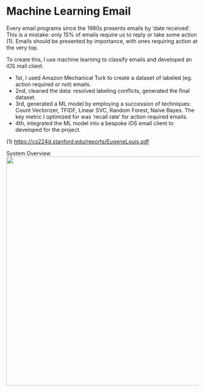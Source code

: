 # Machine Learning Email

Every email programs since the 1980s presents emails by ‘date received’. This is a mistake: only 15% of emails require us to reply or take some action (1). Emails should be presented by importance, with ones requiring action at the very top.

To create this, I use machine learning to classify emails and developed an iOS mail client. 

- 1st, I used Amazon Mechanical Turk to create a dataset of labeled (eg. action required or not) emails.
- 2nd, cleaned the data: resolved labeling conflicts, generated the final dataset.
- 3rd, generated a ML model by employing a succession of techniques: Count Vectorizer, TFIDF, Linear SVC, Random Forest, Naive Bayes. The key metric I optimized for was ‘recall rate’ for action required emails.
- 4th, integrated the ML model into a bespoke iOS email client to developed for the project.
 
(1) https://cs224d.stanford.edu/reports/EugeneLouis.pdf


System Overview
<img width="600" src="https://user-images.githubusercontent.com/13486833/30995352-709083ca-a46e-11e7-80b6-f69564af1658.jpeg">
